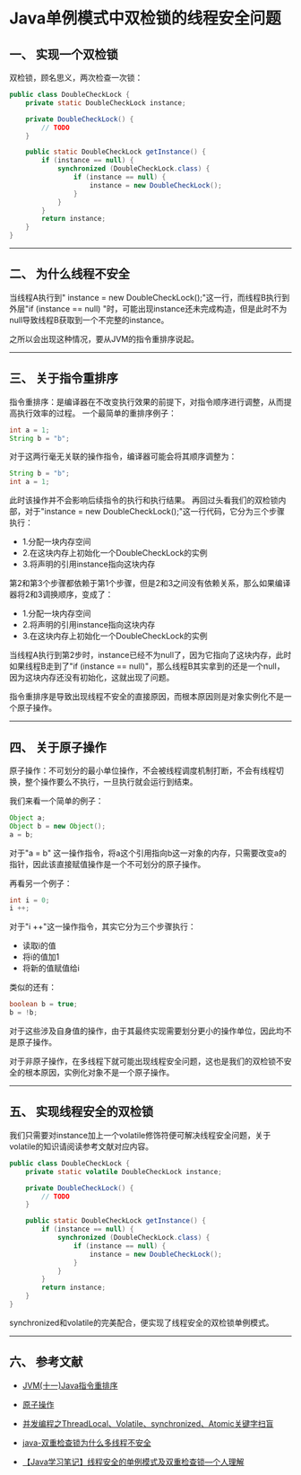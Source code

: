 # Java单例模式中双检锁的线程安全问题

## 一、 实现一个双检锁
双检锁，顾名思义，两次检查一次锁：
```java
public class DoubleCheckLock {
    private static DoubleCheckLock instance;

    private DoubleCheckLock() {
    	// TODO
    }

    public static DoubleCheckLock getInstance() {
        if (instance == null) {
            synchronized (DoubleCheckLock.class) {
                if (instance == null) {
                    instance = new DoubleCheckLock();
                }
            }
        }
        return instance;
    }
}
```

---
## 二、 为什么线程不安全

当线程A执行到" instance = new DoubleCheckLock();"这一行，而线程B执行到外层"if (instance == null) "时，可能出现instance还未完成构造，但是此时不为null导致线程B获取到一个不完整的instance。

之所以会出现这种情况，要从JVM的指令重排序说起。

---
## 三、 关于指令重排序

指令重排序：是编译器在不改变执行效果的前提下，对指令顺序进行调整，从而提高执行效率的过程。
一个最简单的重排序例子：
```java
int a = 1;
String b = "b";
```

对于这两行毫无关联的操作指令，编译器可能会将其顺序调整为：
```java
String b = "b";
int a = 1;
```

此时该操作并不会影响后续指令的执行和执行结果。
再回过头看我们的双检锁内部，对于"instance = new DoubleCheckLock();"这一行代码，它分为三个步骤执行：

- 1.分配一块内存空间
- 2.在这块内存上初始化一个DoubleCheckLock的实例
- 3.将声明的引用instance指向这块内存

第2和第3个步骤都依赖于第1个步骤，但是2和3之间没有依赖关系，那么如果编译器将2和3调换顺序，变成了：

- 1.分配一块内存空间
- 2.将声明的引用instance指向这块内存
- 3.在这块内存上初始化一个DoubleCheckLock的实例

当线程A执行到第2步时，instance已经不为null了，因为它指向了这块内存，此时如果线程B走到了"if (instance == null)"，那么线程B其实拿到的还是一个null，因为这块内存还没有初始化，这就出现了问题。

指令重排序是导致出现线程不安全的直接原因，而根本原因则是对象实例化不是一个原子操作。

---
## 四、 关于原子操作

原子操作：不可划分的最小单位操作，不会被线程调度机制打断，不会有线程切换，整个操作要么不执行，一旦执行就会运行到结束。

我们来看一个简单的例子：
```java
Object a;
Object b = new Object();
a = b;
```

对于"a = b" 这一操作指令，将a这个引用指向b这一对象的内存，只需要改变a的指针，因此该直接赋值操作是一个不可划分的原子操作。

再看另一个例子：
```java
int i = 0;
i ++;
```

对于"i ++"这一操作指令，其实它分为三个步骤执行：

- 读取i的值
- 将i的值加1
- 将新的值赋值给i

类似的还有：
```java
boolean b = true;
b = !b;
```

对于这些涉及自身值的操作，由于其最终实现需要划分更小的操作单位，因此均不是原子操作。

对于非原子操作，在多线程下就可能出现线程安全问题，这也是我们的双检锁不安全的根本原因，实例化对象不是一个原子操作。

---
## 五、 实现线程安全的双检锁

我们只需要对instance加上一个volatile修饰符便可解决线程安全问题，关于volatile的知识请阅读参考文献对应内容。

```java
public class DoubleCheckLock {
    private static volatile DoubleCheckLock instance;

    private DoubleCheckLock() {
    	// TODO
    }

    public static DoubleCheckLock getInstance() {
        if (instance == null) {
            synchronized (DoubleCheckLock.class) {
                if (instance == null) {
                    instance = new DoubleCheckLock();
                }
            }
        }
        return instance;
    }
}
```

synchronized和volatile的完美配合，便实现了线程安全的双检锁单例模式。

---
## 六、 参考文献

- [JVM(十一)Java指令重排序](https://blog.csdn.net/yjp198713/article/details/78839698)

- [原子操作](https://baike.baidu.com/item/%E5%8E%9F%E5%AD%90%E6%93%8D%E4%BD%9C/1880992?fr=aladdin)

- [并发编程之ThreadLocal、Volatile、synchronized、Atomic关键字扫盲](https://blog.csdn.net/u010687392/article/details/50549236)

- [java-双重检查锁为什么多线程不安全](https://www.jianshu.com/p/17ed6a46ed85)

- [【Java学习笔记】线程安全的单例模式及双重检查锁—个人理解](https://www.cnblogs.com/jugg1024/p/4204965.html)